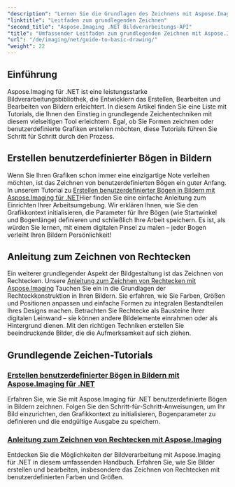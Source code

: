 ```yaml
---
"description": "Lernen Sie die Grundlagen des Zeichnens mit Aspose.Imaging für .NET. Dieses Schritt-für-Schritt-Tutorial behandelt wichtige Konzepte, darunter das Erstellen von Formen, das Anwenden von Transformationen und die Handhabung von Bildern."
"linktitle": "Leitfaden zum grundlegenden Zeichnen"
"second_title": "Aspose.Imaging .NET Bildverarbeitungs-API"
"title": "Umfassender Leitfaden zum grundlegenden Zeichnen mit Aspose.Imaging für .NET"
"url": "/de/imaging/net/guide-to-basic-drawing/"
"weight": 22
---
```


## Einführung

Aspose.Imaging für .NET ist eine leistungsstarke Bildverarbeitungsbibliothek, die Entwicklern das Erstellen, Bearbeiten und Bearbeiten von Bildern erleichtert. In diesem Artikel finden Sie eine Liste mit Tutorials, die Ihnen den Einstieg in grundlegende Zeichentechniken mit diesem vielseitigen Tool erleichtern. Egal, ob Sie Formen zeichnen oder benutzerdefinierte Grafiken erstellen möchten, diese Tutorials führen Sie Schritt für Schritt durch den Prozess.

## Erstellen benutzerdefinierter Bögen in Bildern

Wenn Sie Ihren Grafiken schon immer eine einzigartige Note verleihen möchten, ist das Zeichnen von benutzerdefinierten Bögen ein guter Anfang. In unserem Tutorial zu [Erstellen benutzerdefinierter Bögen in Bildern mit Aspose.Imaging für .NET](./create-custom-arc-in-images/)Hier finden Sie eine einfache Anleitung zum Einrichten Ihrer Arbeitsumgebung. Wir erklären Ihnen, wie Sie den Grafikkontext initialisieren, die Parameter für Ihre Bögen (wie Startwinkel und Bogenlänge) definieren und schließlich Ihre Arbeit speichern. Es ist, als würden Sie lernen, mit einem digitalen Pinsel zu malen – jeder Bogen verleiht Ihren Bildern Persönlichkeit!

## Anleitung zum Zeichnen von Rechtecken

Ein weiterer grundlegender Aspekt der Bildgestaltung ist das Zeichnen von Rechtecken. Unsere [Anleitung zum Zeichnen von Rechtecken mit Aspose.Imaging](./guide-to-drawing-rectangle/) Tauchen Sie ein in die Grundlagen der Rechteckkonstruktion in Ihren Bildern. Sie erfahren, wie Sie Farben, Größen und Positionen anpassen und einfache Formen zu integralen Bestandteilen Ihres Designs machen. Betrachten Sie Rechtecke als Bausteine Ihrer digitalen Leinwand – sie können andere Bildelemente einrahmen oder als Hintergrund dienen. Mit den richtigen Techniken erstellen Sie beeindruckende Bilder, die die Aufmerksamkeit auf sich ziehen.

## Grundlegende Zeichen-Tutorials
### [Erstellen benutzerdefinierter Bögen in Bildern mit Aspose.Imaging für .NET](./create-custom-arc-in-images/)
Erfahren Sie, wie Sie mit Aspose.Imaging für .NET benutzerdefinierte Bögen in Bildern zeichnen. Folgen Sie den Schritt-für-Schritt-Anweisungen, um Ihr Bild einzurichten, den Grafikkontext zu initialisieren, Bogenparameter zu definieren und die endgültige Ausgabe zu speichern.
### [Anleitung zum Zeichnen von Rechtecken mit Aspose.Imaging](./guide-to-drawing-rectangle/)
Entdecken Sie die Möglichkeiten der Bildverarbeitung mit Aspose.Imaging für .NET in diesem umfassenden Handbuch. Erfahren Sie, wie Sie Bilder erstellen und bearbeiten, insbesondere das Zeichnen von Rechtecken mit benutzerdefinierten Farben und Größen.